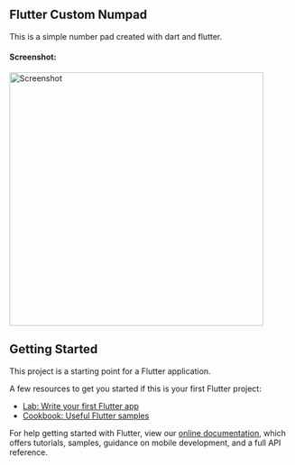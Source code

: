 ## Flutter Custom Numpad

<p> This is a simple number pad created with dart and flutter. </p>

#### Screenshot:
<p><img src="https://i.imgur.com/hm9inGh.png" alt="Screenshot" width="450"></p>


## Getting Started

This project is a starting point for a Flutter application.

A few resources to get you started if this is your first Flutter project:

- [Lab: Write your first Flutter app](https://flutter.dev/docs/get-started/codelab)
- [Cookbook: Useful Flutter samples](https://flutter.dev/docs/cookbook)

For help getting started with Flutter, view our
[online documentation](https://flutter.dev/docs), which offers tutorials,
samples, guidance on mobile development, and a full API reference.
